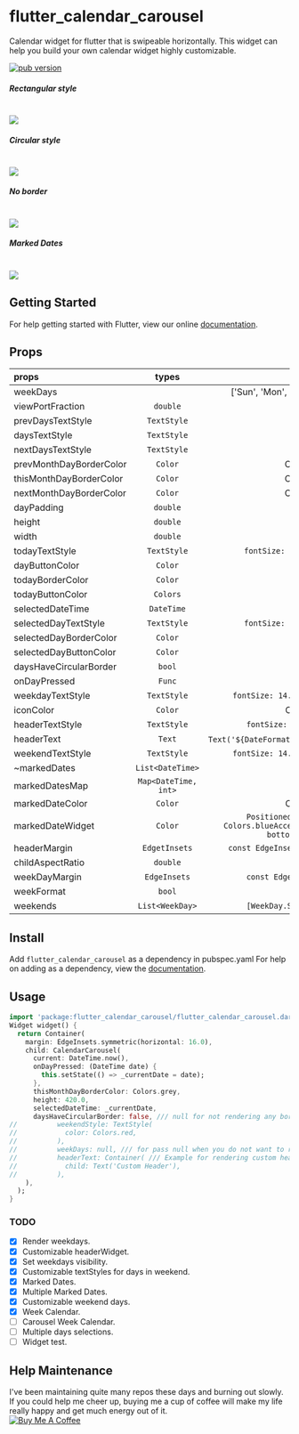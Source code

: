 # flutter_calendar_carousel
 Calendar widget for flutter that is swipeable horizontally. This widget can help you build your own calendar widget highly customizable.
<p align="left">
  <a href="https://pub.dartlang.org/packages/flutter_calendar_carousel"><img alt="pub version" src="https://img.shields.io/pub/v/flutter_calendar_carousel.svg?style=flat-square"></a>
</p>
<h5>Rectangular style</h5>
<br/><img src="https://raw.githubusercontent.com/dooboolab/flutter_calendar_carousel/master/doc/calendar1.gif"/>
<h5>Circular style</h5>
<br/><img src="https://raw.githubusercontent.com/dooboolab/flutter_calendar_carousel/master/doc/calendar2.gif"/>
<h5>No border</h5>
<br/><img src="https://raw.githubusercontent.com/dooboolab/flutter_calendar_carousel/master/doc/calendar3.gif"/>
<h5>Marked Dates</h5>
<br/><img src="https://raw.githubusercontent.com/dooboolab/flutter_calendar_carousel/master/doc/calendar4.gif"/>

## Getting Started
For help getting started with Flutter, view our online
[documentation](https://flutter.io/).

## Props
| props                   | types           | defaultValues                                                                                                     |
| :---------------------- | :-------------: | :---------------------------------------------------------------------------------------------------------------: |
| weekDays                |                 | ['Sun', 'Mon', 'Tue', 'Wed', 'Thur', 'Fri', 'Sat']                                                                |
| viewPortFraction        | `double`        | 1.0                                                                                                               |
| prevDaysTextStyle       | `TextStyle`     |                                                                                                                   |
| daysTextStyle           | `TextStyle`     |                                                                                                                   |
| nextDaysTextStyle       | `TextStyle`     |                                                                                                                   |
| prevMonthDayBorderColor | `Color`         | Colors.transparent                                                                                                |
| thisMonthDayBorderColor | `Color`         | Colors.transparent                                                                                                |
| nextMonthDayBorderColor | `Color`         | Colors.transparent                                                                                                |
| dayPadding              | `double`        | 2.0                                                                                                               |
| height                  | `double`        | double.infinity                                                                                                   |
| width                   | `double`        | double.infinity                                                                                                   |
| todayTextStyle          | `TextStyle`     | `fontSize: 14.0, color: Colors.white`                                                                             |
| dayButtonColor          | `Color`         | Colors.red                                                                                                        |
| todayBorderColor        | `Color`         | Colors.red                                                                                                        |
| todayButtonColor        | `Colors`        | Colors.red                                                                                                        |
| selectedDateTime        | `DateTime`      |                                                                                                                   |
| selectedDayTextStyle    | `TextStyle`     | `fontSize: 14.0, color: Colors.white`                                                                             |
| selectedDayBorderColor  | `Color`         | Colors.green                                                                                                      |
| selectedDayButtonColor  | `Color`         | Colors.green                                                                                                      |
| daysHaveCircularBorder  | `bool`          |                                                                                                                   |
| onDayPressed            | `Func`          |                                                                                                                   |
| weekdayTextStyle        | `TextStyle`     | `fontSize: 14.0, color: Colors.deepOrange`                                                                        |
| iconColor               | `Color`         | Colors.blueAccent                                                                                                 |
| headerTextStyle         | `TextStyle`     | `fontSize: 20.0, color: Colors.blue`                                                                              |
| headerText              | `Text`          | `Text('${DateFormat.yMMM().format(this._dates[1])}'`)                                                             |
| weekendTextStyle        | `TextStyle`     | `fontSize: 14.0, color: Colors.pinkAccent`                                                                        |
| ~markedDates            | `List<DateTime>` | []                                                                                                               |
| markedDatesMap          | `Map<DateTime, int>` | `null`                                                                                                       |
| markedDateColor         | `Color`         | Colors.blueAccent                                                                                                 |
| markedDateWidget        | `Color`         | ``` Positioned(child: Container(color: Colors.blueAccent, height: 4.0, width: 4.0), bottom: 4.0, left: 18.0); ``` |
| headerMargin            | `EdgetInsets`   | `const EdgeInsets.symmetric(vertical: 16.0)`                                                                      |
| childAspectRatio        | `double`        | `1.0`                                                                                                             |
| weekDayMargin           | `EdgeInsets`    | `const EdgeInsets.only(bottom: 4.0)`                                                                              |
| weekFormat              | `bool`          | `false`                                                                                                           |
| weekends                | `List<WeekDay>` | `[WeekDay.Saturday, WeekDay.Sunday]`                                                                              |

## Install
Add ```flutter_calendar_carousel``` as a dependency in pubspec.yaml
For help on adding as a dependency, view the [documentation](https://flutter.io/using-packages/).

## Usage
```dart
import 'package:flutter_calendar_carousel/flutter_calendar_carousel.dart' show CalendarCarousel;
Widget widget() {
  return Container(
    margin: EdgeInsets.symmetric(horizontal: 16.0),
    child: CalendarCarousel(
      current: DateTime.now(),
      onDayPressed: (DateTime date) {
        this.setState(() => _currentDate = date);
      },
      thisMonthDayBorderColor: Colors.grey,
      height: 420.0,
      selectedDateTime: _currentDate,
      daysHaveCircularBorder: false, /// null for not rendering any border, true for circular border, false for rectangular border
//          weekendStyle: TextStyle(
//            color: Colors.red,
//          ),
//          weekDays: null, /// for pass null when you do not want to render weekDays
//          headerText: Container( /// Example for rendering custom header
//            child: Text('Custom Header'),
//          ),
    ),
  );
}
```

### TODO
- [x] Render weekdays.
- [x] Customizable headerWidget.
- [x] Set weekdays visibility.
- [x] Customizable textStyles for days in weekend.
- [x] Marked Dates.
- [x] Multiple Marked Dates.
- [x] Customizable weekend days.
- [x] Week Calendar.
- [ ] Carousel Week Calendar.
- [ ] Multiple days selections. 
- [ ] Widget test. 

## Help Maintenance
I've been maintaining quite many repos these days and burning out slowly. If you could help me cheer up, buying me a cup of coffee will make my life really happy and get much energy out of it.
<br/><a href="https://www.buymeacoffee.com/dooboolab" target="_blank"><img src="https://www.buymeacoffee.com/assets/img/custom_images/purple_img.png" alt="Buy Me A Coffee" style="height: auto !important;width: auto !important;" ></a>
